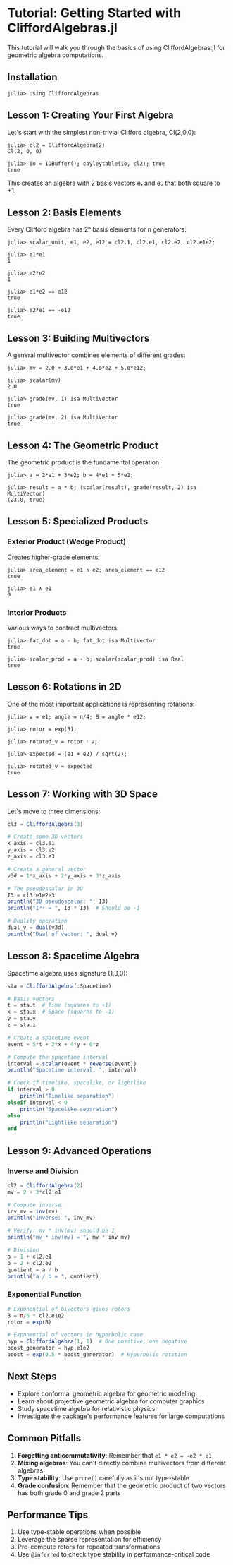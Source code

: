 # Tutorial: Getting Started with CliffordAlgebras.jl

This tutorial will walk you through the basics of using CliffordAlgebras.jl for geometric algebra computations.

## Installation

```jldoctest
julia> using CliffordAlgebras
```

## Lesson 1: Creating Your First Algebra

Let's start with the simplest non-trivial Clifford algebra, Cl(2,0,0):

```jldoctest
julia> cl2 = CliffordAlgebra(2)
Cl(2, 0, 0)

julia> io = IOBuffer(); cayleytable(io, cl2); true
true
```

This creates an algebra with 2 basis vectors e₁ and e₂ that both square to +1.

## Lesson 2: Basis Elements

Every Clifford algebra has 2ⁿ basis elements for n generators:

```jldoctest
julia> scalar_unit, e1, e2, e12 = cl2.𝟏, cl2.e1, cl2.e2, cl2.e1e2;

julia> e1*e1
1

julia> e2*e2
1

julia> e1*e2 == e12
true

julia> e2*e1 == -e12
true
```

## Lesson 3: Building Multivectors

A general multivector combines elements of different grades:

```jldoctest
julia> mv = 2.0 + 3.0*e1 + 4.0*e2 + 5.0*e12;

julia> scalar(mv)
2.0

julia> grade(mv, 1) isa MultiVector
true

julia> grade(mv, 2) isa MultiVector
true
```

## Lesson 4: The Geometric Product

The geometric product is the fundamental operation:

```jldoctest
julia> a = 2*e1 + 3*e2; b = 4*e1 + 5*e2;

julia> result = a * b; (scalar(result), grade(result, 2) isa MultiVector)
(23.0, true)
```

## Lesson 5: Specialized Products

### Exterior Product (Wedge Product)
Creates higher-grade elements:

```jldoctest
julia> area_element = e1 ∧ e2; area_element == e12
true

julia> e1 ∧ e1
0
```

### Interior Products
Various ways to contract multivectors:

```jldoctest
julia> fat_dot = a ⋅ b; fat_dot isa MultiVector
true

julia> scalar_prod = a ⋆ b; scalar(scalar_prod) isa Real
true
```

## Lesson 6: Rotations in 2D

One of the most important applications is representing rotations:

```jldoctest
julia> v = e1; angle = π/4; B = angle * e12;

julia> rotor = exp(B);

julia> rotated_v = rotor ≀ v;

julia> expected = (e1 + e2) / sqrt(2);

julia> rotated_v ≈ expected
true
```

## Lesson 7: Working with 3D Space

Let's move to three dimensions:

```julia
cl3 = CliffordAlgebra(3)

# Create some 3D vectors
x_axis = cl3.e1
y_axis = cl3.e2  
z_axis = cl3.e3

# Create a general vector
v3d = 1*x_axis + 2*y_axis + 3*z_axis

# The pseudoscalar in 3D
I3 = cl3.e1e2e3
println("3D pseudoscalar: ", I3)
println("I³² = ", I3 * I3)  # Should be -1

# Duality operation
dual_v = dual(v3d)
println("Dual of vector: ", dual_v)
```

## Lesson 8: Spacetime Algebra

Spacetime algebra uses signature (1,3,0):

```julia
sta = CliffordAlgebra(:Spacetime)

# Basis vectors
t = sta.t  # Time (squares to +1)
x = sta.x  # Space (squares to -1) 
y = sta.y
z = sta.z

# Create a spacetime event
event = 5*t + 3*x + 4*y + 0*z

# Compute the spacetime interval
interval = scalar(event * reverse(event))
println("Spacetime interval: ", interval)

# Check if timelike, spacelike, or lightlike
if interval > 0
    println("Timelike separation")
elseif interval < 0
    println("Spacelike separation")  
else
    println("Lightlike separation")
end
```

## Lesson 9: Advanced Operations

### Inverse and Division

```julia
cl2 = CliffordAlgebra(2)
mv = 2 + 3*cl2.e1

# Compute inverse
inv_mv = inv(mv)
println("Inverse: ", inv_mv)

# Verify: mv * inv(mv) should be 1
println("mv * inv(mv) = ", mv * inv_mv)

# Division
a = 1 + cl2.e1
b = 2 + cl2.e2
quotient = a / b
println("a / b = ", quotient)
```

### Exponential Function

```julia
# Exponential of bivectors gives rotors
B = π/6 * cl2.e1e2
rotor = exp(B)

# Exponential of vectors in hyperbolic case
hyp = CliffordAlgebra(1, 1)  # One positive, one negative
boost_generator = hyp.e1e2
boost = exp(0.5 * boost_generator)  # Hyperbolic rotation
```

## Next Steps

- Explore conformal geometric algebra for geometric modeling
- Learn about projective geometric algebra for computer graphics
- Study spacetime algebra for relativistic physics
- Investigate the package's performance features for large computations

## Common Pitfalls

1. **Forgetting anticommutativity**: Remember that `e1 * e2 = -e2 * e1`
2. **Mixing algebras**: You can't directly combine multivectors from different algebras
3. **Type stability**: Use `prune()` carefully as it's not type-stable
4. **Grade confusion**: Remember that the geometric product of two vectors has both grade 0 and grade 2 parts

## Performance Tips

1. Use type-stable operations when possible
2. Leverage the sparse representation for efficiency
3. Pre-compute rotors for repeated transformations
4. Use `@inferred` to check type stability in performance-critical code
